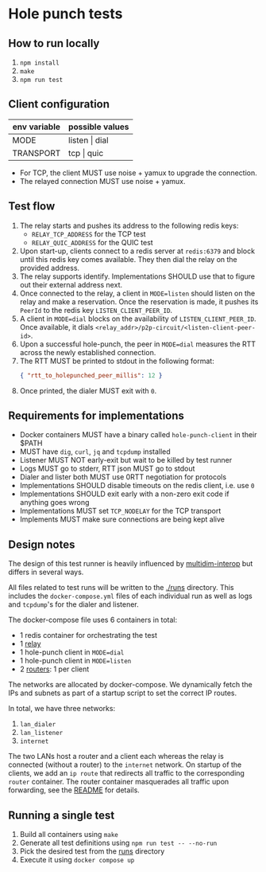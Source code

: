 # Hole punch tests

## How to run locally

1. `npm install`
2. `make`
3. `npm run test`

## Client configuration

| env variable | possible values |
|--------------|-----------------|
| MODE         | listen \| dial  |
| TRANSPORT    | tcp \| quic     |

- For TCP, the client MUST use noise + yamux to upgrade the connection.
- The relayed connection MUST use noise + yamux.

## Test flow

1. The relay starts and pushes its address to the following redis keys:
   - `RELAY_TCP_ADDRESS` for the TCP test
   - `RELAY_QUIC_ADDRESS` for the QUIC test
1. Upon start-up, clients connect to a redis server at `redis:6379` and block until this redis key comes available.
   They then dial the relay on the provided address.
1. The relay supports identify.
   Implementations SHOULD use that to figure out their external address next.
1. Once connected to the relay, a client in `MODE=listen` should listen on the relay and make a reservation.
   Once the reservation is made, it pushes its `PeerId` to the redis key `LISTEN_CLIENT_PEER_ID`.
1. A client in `MODE=dial` blocks on the availability of `LISTEN_CLIENT_PEER_ID`.
   Once available, it dials `<relay_addr>/p2p-circuit/<listen-client-peer-id>`.
1. Upon a successful hole-punch, the peer in `MODE=dial` measures the RTT across the newly established connection.
1. The RTT MUST be printed to stdout in the following format:
   ```json
   { "rtt_to_holepunched_peer_millis": 12 }
   ```
1. Once printed, the dialer MUST exit with `0`.

## Requirements for implementations

- Docker containers MUST have a binary called `hole-punch-client` in their $PATH
- MUST have `dig`, `curl`, `jq` and `tcpdump` installed
- Listener MUST NOT early-exit but wait to be killed by test runner
- Logs MUST go to stderr, RTT json MUST go to stdout
- Dialer and lister both MUST use 0RTT negotiation for protocols
- Implementations SHOULD disable timeouts on the redis client, i.e. use `0`
- Implementations SHOULD exit early with a non-zero exit code if anything goes wrong
- Implementations MUST set `TCP_NODELAY` for the TCP transport
- Implements MUST make sure connections are being kept alive

## Design notes

The design of this test runner is heavily influenced by [multidim-interop](../multidim-interop) but differs in several ways.

All files related to test runs will be written to the [./runs](./runs) directory.
This includes the `docker-compose.yml` files of each individual run as well as logs and `tcpdump`'s for the dialer and listener.

The docker-compose file uses 6 containers in total:

- 1 redis container for orchestrating the test
- 1 [relay](./rust-relay)
- 1 hole-punch client in `MODE=dial`
- 1 hole-punch client in `MODE=listen`
- 2 [routers](./router): 1 per client

The networks are allocated by docker-compose.
We dynamically fetch the IPs and subnets as part of a startup script to set the correct IP routes.  

In total, we have three networks:

1. `lan_dialer`
2. `lan_listener`
3. `internet`

The two LANs host a router and a client each whereas the relay is connected (without a router) to the `internet` network.
On startup of the clients, we add an `ip route` that redirects all traffic to the corresponding `router` container.
The router container masquerades all traffic upon forwarding, see the [README](./router/README.md) for details.

## Running a single test

1. Build all containers using `make`
1. Generate all test definitions using `npm run test -- --no-run`
1. Pick the desired test from the [runs](./runs) directory
1. Execute it using `docker compose up`
